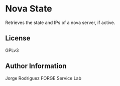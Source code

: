 Nova State
==========

Retrieves the state and IPs of a nova server, if active.

License
-------

GPLv3

Author Information
------------------

Jorge Rodriguez
FORGE Service Lab
